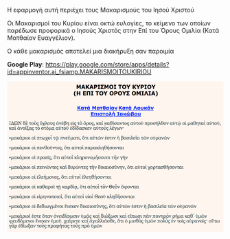 Η εφαρμογή αυτή περιέχει τους Μακαρισμούς του Ιησού Χριστού

Οι Μακαρισμοί του Κυρίου είναι οκτώ ευλογίες, το κείμενο των οποίων παρέδωσε προφορικά ο Ιησούς Χριστός στην Επί του Όρους Ομιλία (Κατά Ματθαίον Ευαγγέλιον).

Ο κάθε μακαρισμός αποτελεί μια διακήρυξη σαν παροιμία

<b>Google Play</b>: https://play.google.com/store/apps/details?id=appinventor.ai_fsiamp.MAKARISMOITOUKIRIOU

![Alt text](screenshots/image.png)
